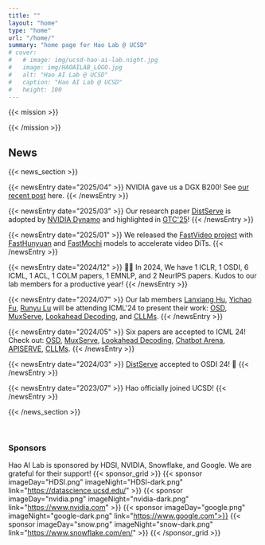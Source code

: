 ```yaml
---
title: ""
layout: "home"
type: "home"
url: "/home/"
summary: "home page for Hao Lab @ UCSD"
# cover:
#   # image: img/ucsd-hao-ai-lab.night.jpg
#   image: img/HAOAILAB_LOGO.jpg
#   alt: "Hao AI Lab @ UCSD"
#   caption: "Hao AI Lab @ UCSD"
#   height: 100
---
```



<!-- {{< image src="/img/HAOAILAB_LOGO.jpg" alt="Lab Group Photo" title="Hao AI Lab @ UCSD" width="50%" >}} -->



{{< mission >}}
<!-- Welcome to the UCSD Hao AI Lab website! We are passionate about designing strong, efficient, and secure machine learning models and algorithms, and in building scalable, practical distributed systems that can support real-world machine learning workloads.
We also develop and maintain open-source models and systems to democratize the access of large models. We are affiliated with the <a href="https://mlsys-ucsd.org/">UCSD ML System Group</a> and <a href="https://ucsd-nlp.github.io/">UCSD NLP Group</a>. -->
{{< /mission >}}





## News 

{{< news_section >}}

<!-- <div class="news-year">2025</div> -->

{{< newsEntry date="2025/04" >}}
NVIDIA gave us a DGX B200! See [our recent post](https://x.com/haoailab/status/1914402516420440072) here.
{{< /newsEntry >}}


{{< newsEntry date="2025/03" >}}
Our research paper [DistServe](blogs/distserve) is adopted by [NVIDIA Dynamo](https://nvidianews.nvidia.com/news/nvidia-dynamo-open-source-library-accelerates-and-scales-ai-reasoning-models) and highlighted in [GTC'25](https://www.youtube.com/live/_waPvOwL9Z8?t=3246&si=g2KdQwVv40Olc8gU)!
{{< /newsEntry >}}



<!-- <div class="news-year">2024</div> -->


{{< newsEntry date="2025/01" >}}
We released the [FastVideo project](https://github.com/hao-ai-lab/FastVideo) with [FastHunyuan](https://huggingface.co/FastVideo/FastHunyuan) and [FastMochi](https://huggingface.co/FastVideo/FastMochi) models to accelerate video DiTs.
{{< /newsEntry >}}

{{< newsEntry date="2024/12" >}}
🎉🎉 In 2024, We have 1 ICLR, 1 OSDI, 6 ICML, 1 ACL, 1 COLM papers, 1 EMNLP, and 2 NeurIPS papers. Kudos to our lab members for a productive year!
{{< /newsEntry >}}

{{< newsEntry date="2024/07" >}}
Our lab members [Lanxiang Hu](https://snyhlxde1.github.io/), [Yichao Fu](https://github.com/Viol2000), [Runyu Lu](https://lry89757.github.io/) will be attending ICML'24 to present their work: [OSD](https://arxiv.org/abs/2310.07177), [MuxServe](https://arxiv.org/abs/2404.02015), [Lookahead Decoding](https://arxiv.org/pdf/2402.02057), and [CLLMs](https://arxiv.org/abs/2403.00835).
{{< /newsEntry >}}

{{< newsEntry date="2024/05" >}}
Six papers are accepted to ICML 24! Check out: [OSD](https://arxiv.org/abs/2310.07177), [MuxServe](https://arxiv.org/abs/2404.02015), [Lookahead Decoding](https://arxiv.org/pdf/2402.02057), [Chatbot Arena](https://arxiv.org/abs/2403.04132), [APISERVE](https://arxiv.org/pdf/2402.01869), [CLLMs](https://arxiv.org/abs/2403.00835).
{{< /newsEntry >}}

{{< newsEntry date="2024/03" >}}
[DistServe](blogs/distserve) accepted to OSDI 24! 🎉
{{< /newsEntry >}}

{{< newsEntry date="2023/07" >}}
Hao officially joined UCSD!
{{< /newsEntry >}}

{{< /news_section >}}

<!-- &emsp;


## **Project Highlight**
{{< project_highlight >}}


&emsp;

## **Talks**

{{< talks_section >}} -->



&emsp;

### Sponsors
Hao AI Lab is sponsored by HDSI, NVIDIA, Snowflake, and Google. We are grateful for their support!
{{< sponsor_grid >}}
  {{< sponsor imageDay="HDSI.png" imageNight="HDSI-dark.png" link="https://datascience.ucsd.edu/" >}}
  {{< sponsor imageDay="nvidia.png" imageNight="nvidia-dark.png" link="https://www.nvidia.com" >}}
  {{< sponsor imageDay="google.png" imageNight="google-dark.png" link="https://www.google.com">}}
  {{< sponsor imageDay="snow.png" imageNight="snow-dark.png" link="https://www.snowflake.com/en/" >}}
{{< /sponsor_grid >}}
